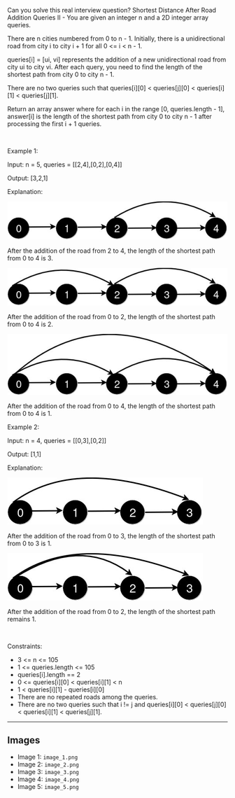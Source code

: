 Can you solve this real interview question? Shortest Distance After Road Addition Queries II - You are given an integer n and a 2D integer array queries.

There are n cities numbered from 0 to n - 1. Initially, there is a unidirectional road from city i to city i + 1 for all 0 <= i < n - 1.

queries[i] = [ui, vi] represents the addition of a new unidirectional road from city ui to city vi. After each query, you need to find the length of the shortest path from city 0 to city n - 1.

There are no two queries such that queries[i][0] < queries[j][0] < queries[i][1] < queries[j][1].

Return an array answer where for each i in the range [0, queries.length - 1], answer[i] is the length of the shortest path from city 0 to city n - 1 after processing the first i + 1 queries.

 

Example 1:

Input: n = 5, queries = [[2,4],[0,2],[0,4]]

Output: [3,2,1]

Explanation:

![Example 1](./image_1.png)

After the addition of the road from 2 to 4, the length of the shortest path from 0 to 4 is 3.

![Example 2](./image_2.png)

After the addition of the road from 0 to 2, the length of the shortest path from 0 to 4 is 2.

![Example 3](./image_3.png)

After the addition of the road from 0 to 4, the length of the shortest path from 0 to 4 is 1.

Example 2:

Input: n = 4, queries = [[0,3],[0,2]]

Output: [1,1]

Explanation:

![Example 4](./image_4.png)

After the addition of the road from 0 to 3, the length of the shortest path from 0 to 3 is 1.

![Example 5](./image_5.png)

After the addition of the road from 0 to 2, the length of the shortest path remains 1.

 

Constraints:

 * 3 <= n <= 105
 * 1 <= queries.length <= 105
 * queries[i].length == 2
 * 0 <= queries[i][0] < queries[i][1] < n
 * 1 < queries[i][1] - queries[i][0]
 * There are no repeated roads among the queries.
 * There are no two queries such that i != j and queries[i][0] < queries[j][0] < queries[i][1] < queries[j][1].

---

## Images

- Image 1: `image_1.png`
- Image 2: `image_2.png`
- Image 3: `image_3.png`
- Image 4: `image_4.png`
- Image 5: `image_5.png`
